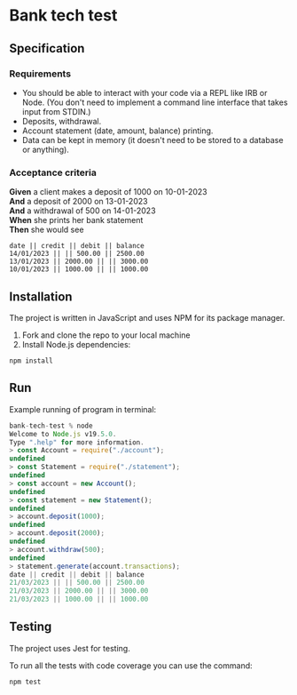 # Bank tech test

## Specification

### Requirements

* You should be able to interact with your code via a REPL like IRB or Node.  (You don't need to implement a command
  line interface that takes input from STDIN.)
* Deposits, withdrawal.
* Account statement (date, amount, balance) printing.
* Data can be kept in memory (it doesn't need to be stored to a database or anything).

### Acceptance criteria

**Given** a client makes a deposit of 1000 on 10-01-2023  
**And** a deposit of 2000 on 13-01-2023  
**And** a withdrawal of 500 on 14-01-2023  
**When** she prints her bank statement  
**Then** she would see

```
date || credit || debit || balance
14/01/2023 || || 500.00 || 2500.00
13/01/2023 || 2000.00 || || 3000.00
10/01/2023 || 1000.00 || || 1000.00
```

## Installation

The project is written in JavaScript and uses NPM for its package manager.

1. Fork and clone the repo to your local machine
2. Install Node.js dependencies:

```
npm install
```

## Run

Example running of program in terminal:

```javascript
bank-tech-test % node    
Welcome to Node.js v19.5.0.
Type ".help" for more information.
> const Account = require("./account");
undefined
> const Statement = require("./statement");
undefined
> const account = new Account();
undefined
> const statement = new Statement();
undefined
> account.deposit(1000);
undefined
> account.deposit(2000);
undefined
> account.withdraw(500);
undefined
> statement.generate(account.transactions);
date || credit || debit || balance
21/03/2023 || || 500.00 || 2500.00
21/03/2023 || 2000.00 || || 3000.00
21/03/2023 || 1000.00 || || 1000.00
```

## Testing

The project uses Jest for testing.

To run all the tests with code coverage you can use the command:

```
npm test
```